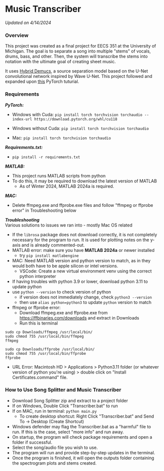 # Music Transcriber

_Updated on 4/14/2024_

### Overview
This project was created as a final project for EECS 351 at the University of Michigan.
The goal is to separate a song into multiple "stems" of vocals, drums, bass, and other. Then,
the system will transcribe the stems into notation with the ultimate goal of creating sheet music.

It uses [Hybrid Demucs](https://github.com/facebookresearch/demucs), a source separation model based on the U-Net 
convolutional network inspired by Wave U-Net. This project followed and expanded upon 
[this](https://github.com/pytorch/audio/blob/main/examples/tutorials/hybrid_demucs_tutorial.py) PyTorch tuturial.


### Requirements

**_PyTorch:_**
- Windows with Cuda: ```pip install torch torchvision torchaudio --index-url https://download.pytorch.org/whl/cu118```

- Windows without Cuda: ```pip install torch torchvision torchaudio```

- Mac: ```pip install torch torchvision torchaudio```

**_Requirements.txt:_**
- ```pip install -r requirements.txt```

**_MATLAB:_**
- This project runs MATLAB scripts from python
- To do this, it may be required to download the latest version of MATLAB
  - As of Winter 2024, MATLAB 2024a is required.

**_MAC:_**
- Delete ffmpeg.exe and ffprobe.exe files and follow "ffmpeg or ffprobe 
error" in Troubleshooting below

**_Troubleshooting_** \
Various solutions to issues we ran into - mostly Mac OS related
- If the ```librosa``` package does not download correctly, it is not completely necessary
for the program to run. It is used for plotting notes on the y-axis and is already
commented-out.
- MATLAB error: make sure you have **MATLAB 2024a** or newer installed
  - try ```pip install matlabengine```
- MAC: Need MATLAB version and python version to match, as in they would both
have to be apple silicon or intel versions.
  - VSCode: Create a new virtual environment venv using the correct python interpreter
- If having troubles with python 3.9 or lower, download python 3.11 to update python
- use ```python --version``` to check version of python
  - if version does not immediately change, check ```python3 --version```
  - then use ```alias python=python3``` to update ```python``` version to match
- ffmpeg or ffprobe error:
  - Download ffmpeg.exe and ffprobe.exe from https://ffbinaries.com/downloads and extract in Downloads
  - Run this is terminal
```
sudo cp Downloads/ffmpeg /usr/local/bin/
sudo chmod 755 /usr/local/bin/ffmpeg
ffmpeg

sudo cp Downloads/ffprobe /usr/local/bin/
sudo chmod 755 /usr/local/bin/ffprobe
ffprobe
```
- URL Error: Macintosh HD > Applications > Python3.11 folder (or whatever version of python you're using) > double click on "Install Certificates.command" file.

### How to Use Song Splitter and Music Transcriber

- Download Song Splitter zip and extract to a project folder
- If on Windows, Double Click "Transcriber.bat" to run
- If on MAC, run in terminal: ```python main.py``` 
  - To create desktop shortcut: Right Click "Transcriber.bat" and Send To -> Desktop (Create Shortcut)
- Windows defender may flag the Transcriber.bat as a "harmful" file to run. If this is the case, select "more info" and run away.
- On startup, the program will check package requirements and open a folder if successful.
- Select the song/audio file you wish to use.
- The program will run and provide step-by-step updates in the terminal.
- Once the program is finished, it will open the outputs folder containing the spectrogram plots and stems created.

